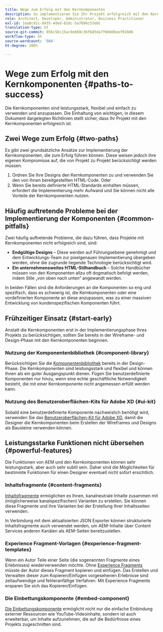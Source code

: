 ```yaml
---
title: Wege zum Erfolg mit den Kernkomponenten
description: So implementieren Sie Ihr Projekt erfolgreich mit den Kernkomponenten
role: Architect, Developer, Administrator, Business Practitioner
exl-id: 1ea8cd1c-8435-4ded-82dc-5a7896c53e0c
translation-type: ht
source-git-commit: 056c5bc15ac9e669c3bf6d5da7f060d6eef02608
workflow-type: ht
source-wordcount: '564'
ht-degree: 100%

---
```


# Wege zum Erfolg mit den Kernkomponenten {#paths-to-success}

Die Kernkomponenten sind leistungsstark, flexibel und einfach zu verwenden und anzupassen. Die Einhaltung von wichtigen, in diesem Dokument dargelegten Richtlinien stellt sicher, dass Ihr Projekt mit den Kernkomponenten erfolgreich ist.

## Zwei Wege zum Erfolg {#two-paths}

Es gibt zwei grundsätzliche Ansätze zur Implementierung der Kernkomponenten, die zum Erfolg führen können. Diese weisen jedoch ihre eigenen Kompromisse auf, die von Projekt zu Projekt berücksichtigt werden müssen.

1. Ordnen Sie Ihre Designs den Kernkomponenten zu und verwenden Sie den von ihnen bereitgestellten HTML-Code. Oder
1. Wenn Sie bereits definierte HTML-Standards einhalten müssen, erfordert die Implementierung mehr Aufwand und Sie können nicht alle Vorteile der Kernkomponenten nutzen.

## Häufig auftretende Probleme bei der Implementierung der Komponenten {#common-pitfalls}

Zwei häufig auftretende Probleme, die dazu führen, dass Projekte mit Kernkomponenten nicht erfolgreich sind, sind:

* **Endgültige Designs** – Diese werden auf Führungsebene genehmigt und dem Entwicklungs-Team zur pixelgenauen Implementierung übergeben werden, ohne die zugrunde liegende Technologie berücksichtigt wird.
* **Ein unternehmensweites HTML-Stilhandbuch** – Solche Handbücher müssen von den Komponenten allzu oft dogmatisch befolgt werden, indem Stile „von oben nach unten“ angewandt werden.

In beiden Fällen sind die Anforderungen an die Komponenten so eng und spezifisch, dass es schwierig ist, die Kernkomponenten oder eine vordefinierten Komponente an diese anzupassen, was zu einer massiven Entwicklung von kundenspezifischen Komponenten führt.

## Frühzeitiger Einsatz {#start-early}

Anstatt die Kernkomponenten erst in der Implementierungsphase Ihres Projekts zu berücksichtigen, sollten Sie bereits in der Wireframe- und Design-Phase mit den Kernkomponenten beginnen.

### Nutzung der Komponentenbibliothek {#component-library}

Berücksichtigen Sie die [Komponentenbibliothek](https://adobe.com/go/aem_cmp_library_de) bereits in der Design-Phase. Die Kernkomponenten sind leistungsstark und flexibel und können Ihnen als ein guter Ausgangspunkt dienen. Fügen Sie benutzerdefinierte Komponenten nur hinzu, wenn eine echte geschäftliche Notwendigkeit besteht, die mit einer Kernkomponente nicht angemessen erfüllt werden kann.

### Nutzung des Benutzeroberflächen-Kits für Adobe XD {#ui-kit}

Sobald eine benutzerdefinierte Komponente nachweislich benötigt wird, verwenden Sie das [Benutzeroberflächen-Kit für Adobe XD](https://experienceleague.adobe.com/docs/experience-manager-learn/assets/AEM-CoreComponents-UI-Kit.xd), damit die Designer die Kernkomponenten beim Erstellen der Wireframes und Designs als Bausteine verwenden können.

## Leistungsstarke Funktionen nicht übersehen {#powerful-features}

Die Funktionen von AEM und den Kernkomponenten können sehr leistungsstark, aber auch sehr subtil sein. Daher sind die Möglichkeiten für bestimmte Funktionen für einen Designer eventuell nicht sofort ersichtlich.

### Inhaltsfragmente {#content-fragments}

[Inhaltsfragmente](https://docs.adobe.com/content/help/de-DE/experience-manager-cloud-service/sites/authoring/fundamentals/content-fragments.html) ermöglichen es Ihnen, kanalneutrale Inhalte zusammen mit (möglicherweise kanalspezifischen) Varianten zu erstellen. Sie können diese Fragmente und ihre Varianten bei der Erstellung Ihrer Inhaltsseiten verwenden.

In Verbindung mit dem aktualisierten JSON Exporter können strukturierte Inhaltsfragmente auch verwendet werden, um AEM-Inhalte über Content Services anderen Kanälen als AEM-Seiten bereitzustellen.

### Experience Fragment-Vorlagen {#experience-fragment-templates}

Wenn ein Autor Teile einer Seite (die sogenannten Fragmente eines Erlebnisses) wiederverwenden möchte. Ohne [Experience Fragments](https://docs.adobe.com/content/help/de-DE/experience-manager-cloud-service/sites/authoring/fundamentals/experience-fragments.html) müsste der Autor dieses Fragment kopieren und einfügen. Das Erstellen und Verwalten dieser zum Kopieren/Einfügen vorgesehenen Erlebnisse sind zeitaufwendige und fehleranfällige Verfahren. Mit Experience Fragments ersparen Sie sich das Kopieren/Einfügen.

### Die Einbettungskomponente {#embed-component}

[Die Einbettungskomponente](/help/components/embed.md) ermöglicht nicht nur die einfache Einbindung externer Ressourcen wie YouTube-Videoinhalte, sondern ist auch erweiterbar, um Inhalte aufzunehmen, die auf die Bedürfnisse eines Projekts zugeschnitten sind.
